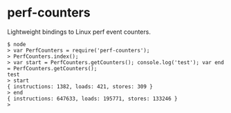 # perf-counters

Lightweight bindings to Linux perf event counters.

```
$ node
> var PerfCounters = require('perf-counters');
> PerfCounters.index();
> var start = PerfCounters.getCounters(); console.log('test'); var end = PerfCounters.getCounters();
test
> start
{ instructions: 1382, loads: 421, stores: 309 }
> end
{ instructions: 647633, loads: 195771, stores: 133246 }
>
```
